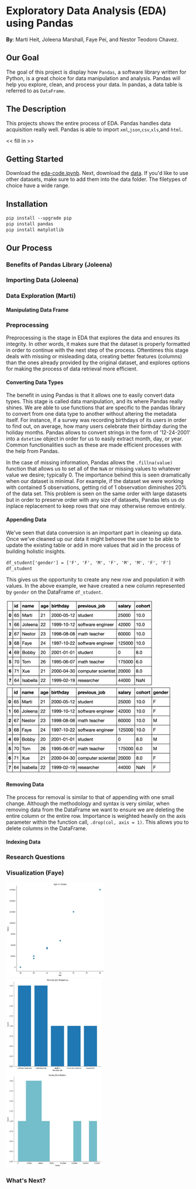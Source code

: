 # Exploratory Data Analysis (EDA) using Pandas

**By**: Marti Heit, Joleena Marshall, Faye Pei, and Nestor Teodoro Chavez.

## Our Goal 
The goal of this project is display how `Pandas`, a software library written for Python, is a great choice for data manipulation and analysis. Pandas will help you explore, clean, and process your data. In pandas, a data table is referred to as `DataFrame`. 

## The Description
This projects shows the entire process of EDA. Pandas handles data acquisition really well. Pandas is able to import   `xml`,`json`,`csv`,`xls`,and `html`. 

<< fill in >>

## Getting Started 

Download the [eda-code.ipynb](https://github.com/neteodorochavez/msds610-eda-pandas/blob/main/EDA-Code.ipynb). Next, download the [data](https://github.com/neteodorochavez/msds610-eda-pandas/tree/main/data). If you'd like to use other datasets, make sure to add them into the data folder. The filetypes of choice have a wide range.

## Installation

```
pip install --upgrade pip
pip install pandas
pip install matplotlib
```

## Our Process

### Benefits of Pandas Library (Joleena)

### Importing Data (Joleena)

### Data Exploration (Marti)
#### Manipulating Data Frame

### Preprocessing 

Preprocessing is the stage in EDA that explores the data and ensures its integrity. In other words, it makes sure that the dataset is properly formatted in order to continue with the next step of the process. Oftentimes this stage deals with missing or misleading data, creating better features (columns) than the ones already provided by the original dataset, and explores options for making the process of data retrieval more efficient.  

#### Converting Data Types
The benefit in using Pandas is that it allows one to easily convert data types. This stage is called data manipulation, and its where Pandas really shines. We are able to use functions that are specific to the pandas library to convert from one data type to another without altering the metadata itself. For instance, if a survey was recording birthdays of its users in order to find out, on average, how many users celebrate their birthday during the holiday months. Pandas allows to convert strings in the form of '12-24-2001' into a `datetime` object in order for us to easily extract month, day, or year. Common functionalities such as these are made efficient processes with the help from Pandas. 

In the case of missing information, Pandas allows the `.fillna(value)` function that allows us to set all of the `NaN` or missing values to whatever value we desire; typically 0. The importance behind this is seen dramatically when our dataset is minimal. For example, if the dataset we were working with contained 5 observations, getting rid of 1 observation diminishes 20% of the data set. This problem is seen on the same order with large datasets but in order to preserve order with any size of datasets, Pandas lets us do inplace replacement to keep rows that one may otherwise remove entirely. 

#### Appending Data 
We've seen that data conversion is an important part in cleaning up data. Once we've cleaned up our data it might behoove the user to be able to update the existing table or add in more values that aid in the process of building holistic insights.

```
df_student['gender'] = ['F', 'F', 'M', 'F', 'M', 'M', 'F', 'F']
df_student
```
This gives us the opportunity to create any new row and population it with values. In the above example, we have created a new column represented by `gender` on the DataFrame `df_student`. 

<p float="left">
  <img src="figures/df_student.png" width="400"/>
  <img src="figures/df_student_append.png" width="450"/>
</p>

#### Removing Data 

The process for removal is similar to that of appending with one small change. Although the methodology and syntax is very similar, when removing data from the DataFrame we want to ensure we are deleting the entire column or the entire row. Importance is weighted heavily on the axis parameter within the function call, `.drop(col, axis = 1)`. This allows you to delete columns in the DataFrame. 

#### Indexing Data

### Research Questions

### Visualization (Faye)

<p float="left">
  <img src="figures/avg_account.jpg" width="270" />
  <img src="figures/job_freq.jpg" width="262" /> 
  <img src="figures/salary_hist.jpg" width="262" />
</p>


### What's Next? 
